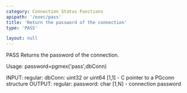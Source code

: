 ```yaml
---
category: Connection Status Functions
apipath: '/exec/pass'
title: 'Return the password of the connection'
type: 'PASS'

layout: null
---
```


 PASS Returns the password of the connection.

 Usage: password=pgmex('pass',dbConn)

 INPUT:
   regular:
     dbConn: uint32 or uint64 [1,1] - C pointer to a PGconn structure
 OUTPUT:
   regular:
     password: char [1,N] - connection password
